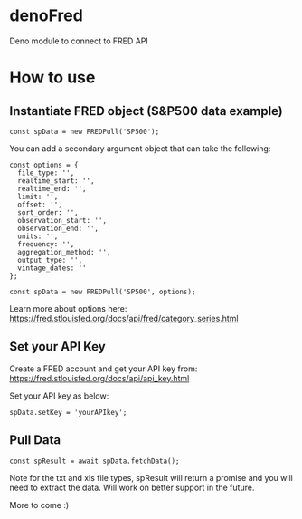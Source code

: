 # denoFred
Deno module to connect to FRED API

# How to use

## Instantiate FRED object (S&P500 data example)
```
const spData = new FREDPull('SP500');
```

You can add a secondary argument object that can take the following:

```
const options = {
  file_type: '',
  realtime_start: '',
  realtime_end: '',
  limit: '',
  offset: '',
  sort_order: '',
  observation_start: '',
  observation_end: '',
  units: '',
  frequency: '',
  aggregation_method: '',
  output_type: '',
  vintage_dates: ''
};

const spData = new FREDPull('SP500', options);
```
Learn more about options here: https://fred.stlouisfed.org/docs/api/fred/category_series.html

## Set your API Key
Create a FRED account and get your API key from: https://fred.stlouisfed.org/docs/api/api_key.html

Set your API key as below:
```
spData.setKey = 'yourAPIkey';
```

## Pull Data

```
const spResult = await spData.fetchData();
```
Note for the txt and xls file types, spResult will return a promise and you will need to extract the data. Will work on better support in the future.

More to come :)
